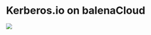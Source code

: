 # Kerberos.io on balenaCloud

[![](https://balena.io/deploy.svg)](https://dashboard.balena-cloud.com/deploy?repoUrl=https://github.com/kerberos-io/kerberos-balena)
